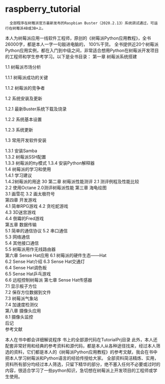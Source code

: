 # raspberry_tutorial

      全部程序在树莓派官方最新发布的Raspbian Buster（2020.2.13）系统调试通过，可运行在树莓派4B或3B+上。
本人为树莓派应用一线软件工程师，原创的《树莓派Python应用教程》，全书26000字，都是本人一字一句敲进电脑的， 100%干货。
全书提供近20个树莓派Python应用实例，都在入门到中级之间，非常适合想用Python在树莓派开发项目的工程师和学生参考学习。以下是全书目录：
第一章	树莓派系统搭建	

1.1 树莓派市场分析	

1.1.1 树莓派成功的关键	

1.1.2  树莓派的竞争者	

1.2 系统安装及更新	

1.2.1 最新Buster系统下载及烧录	

1.2.2 系统基本设置	

1.2.3 系统更新	

1.3 常用开发软件安装	

1.3.1 安装Samba	
1.3.2 树莓派SSH配置	
1.3.3 树莓派的tty模式	
1.3.4 安装Python解释器	
1.4 树莓派的学习和使用	
1.4.1 学习建议	
1.4.2树莓派的用途	30
第二章	树莓派性能测评	
2.1 测评例程及性能比较	
2.2 使用Octane 2.0测评树莓派性能	
第三章	海龟绘图	
3.1 画雪花	
3.2 画太极符号	
第四章	开发游戏	
4.1 简单RPG游戏	
4.2 贪吃蛇游戏	
4.3 3D迷宫游戏	
4.4 倒霉的Fred游戏	
第五章	数据传输	
5.1 简单的通信协议	
5.2 串口通信	
5.3 网络通信	
5.4 其他接口通信	
5.5 树莓派用作无线路由器	
第六章	Sense Hat应用	
6.1 树莓派的硬件生态——Hat	
6.2 Sense Hat介绍	
6.3 Sense Hat交通灯	
6.4 Sense Hat调色板	
6.5 Sense Hat乒乓游戏	
6.6 远程控制树莓派	
第七章	Sense Hat传感器	
7.1 显示板子方位	
7.2 保存方位数据到文件	
7.3 树莓派气象站	
7.4 加速度检测仪	
第八章 摄像头应用	
8.1 摄像头监控	
后记	
参考文献	
   

 
本人在书中都会详细解说程序
书上的全部源代码在TutorialPrj目录
此外，本人还配套非常好用和经典的参考资料和源代码，都是本人从各种途径找来，经过本人筛选的资料，它们都是本人的《树莓派Python应用教程》的参考文献，我会在书中把本人学习树莓派和Python语言的经验传授给大家。
全部资料简洁精炼、实用，资料所有部分均经过本人筛选，只留下精华的部分，绝不塞入任何不必要或过时的内容，很适合学习了一些python知识，急切想在树莓派上开发项目的工程师或学生使用。
